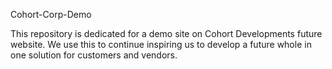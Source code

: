 Cohort-Corp-Demo

This repository is dedicated for a demo site on Cohort Developments future website. We use this to continue inspiring us to develop a future whole in one solution for
customers and vendors. 

